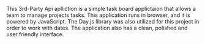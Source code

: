 This 3rd-Party Api aplliction is a simple task board applictaion that allows a team to manage projects tasks.
This application runs in browser, and it is powered by JavaScript. The Day.js library was also utilized for this project in order to work with dates.
The application also has a clean, polished and user friendly interface.
